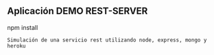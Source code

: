 ## Aplicación DEMO REST-SERVER


npm install


````````
Simulación de una servicio rest utilizando node, express, mongo y heroku
````````